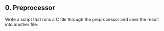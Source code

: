 ## 0. Preprocessor

Write a script that runs a C file through the preprocessor and save the result into another file.

## 
